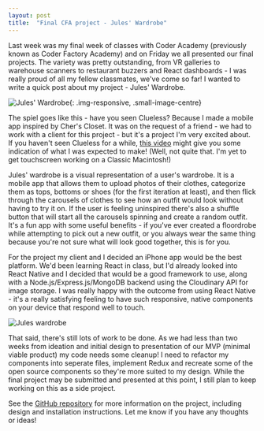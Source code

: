 ```yaml
---
layout: post
title:  "Final CFA project - Jules' Wardrobe"
---
```


Last week was my final week of classes with Coder Academy (previously known as Coder Factory Academy) and on Friday we all presented our final projects. The variety was pretty outstanding, from VR galleries to warehouse scanners to restaurant buzzers and React dashboards - I was really proud of all my fellow classmates, we've come so far! I wanted to write a quick post about my project - Jules' Wardrobe.

![Jules' Wardrobe]( http://res.cloudinary.com/doe2gejvd/image/upload/s--E_LxoOj6--/v1497253693/Screen_Shot_2017-06-12_at_5.47.07_pm_yn9vio.png){: .img-responsive, .small-image-centre}

The spiel goes like this - have you seen Clueless? Because I made a mobile app inspired by Cher's Closet. It was on the request of a friend - we had to work with a client for this project - but it's a project I'm very excited about. If you haven't seen Clueless for a while, [this video](https://www.youtube.com/embed/XNDubWJU0aU) might give you some indication of what I was expected to make! (Well, not quite that. I'm yet to get touchscreen working on a Classic Macintosh!)

Jules' wardrobe is a visual representation of a user's wardrobe. It is a mobile app that allows them to upload photos of their clothes, categorize them as tops, bottoms or shoes (for the first iteration at least), and then flick through the carousels of clothes to see how an outfit would look without having to try it on. If the user is feeling uninspired there's also a shuffle button that will start all the carousels spinning and create a random outfit. It's a fun app with some useful benefits - if you've ever created a floordrobe while attempting to pick out a new outfit, or you always wear the same thing because you're not sure what will look good together, this is for you.

For the project my client and I decided an iPhone app would be the best platform. We'd been learning React in class, but I'd already looked into React Native and I decided that would be a good framework to use, along with a Node.js/Express.js/MongoDB backend using the Cloudinary API for image storage. I was really happy with the outcome from using React Native - it's a really satisfying feeling to have such responsive, native components on your device that respond well to touch.

![Jules wardrobe](http://res.cloudinary.com/doe2gejvd/image/upload/s--IxCYo44S--/c_scale,h_442,q_58/v1497684990/juleswardrobe_duetsk.gif)

That said, there's still lots of work to be done. As we had less than two weeks from ideation and initial design to presentation of our MVP (minimal viable product) my code needs some cleanup! I need to refactor my components into seperate files, implement Redux and recreate some of the open source components so they're more suited to my design. While the final project may be submitted and presented at this point, I still plan to keep working on this as a side project.

See the [GitHub repository](https://github.com/hannahcancode/CFA-wardrobefront) for more information on the project, including design and installation instructions. Let me know if you have any thoughts or ideas!
